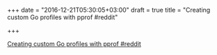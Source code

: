 +++
date = "2016-12-21T05:30:05+03:00"
draft = true
title = "Creating custom Go profiles with pprof  #reddit"

+++

<p><a href="https://t.co/wB7nw6rDyV">Creating custom Go profiles with pprof  #reddit</a></p>
